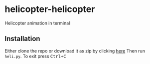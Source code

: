 # helicopter-helicopter
 Helicopter animation in terminal

## Installation
Either clone the repo or download it as zip by clicking [here]()
Then run `heli.py`.
To exit press <kbd>Ctrl+C</kbd>